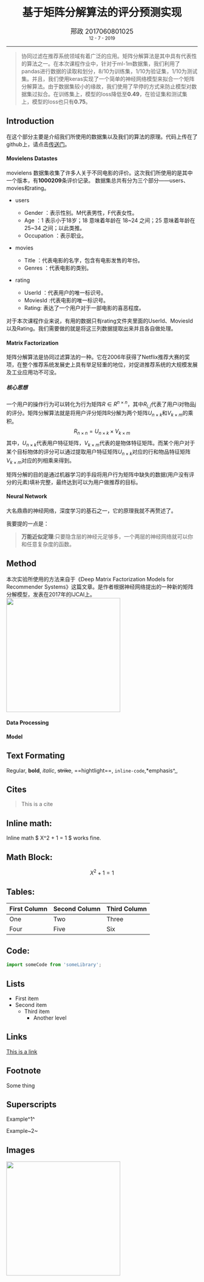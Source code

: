 <h1 style="text-align: center"> 基于矩阵分解算法的评分预测实现 </h1>
<div style="text-align: center"><big>邢政     2017060801025</big></div>
<div style="text-align: center"><small>12 - 7 - 2019</small></div>


___

>协同过滤在推荐系统领域有着广泛的应用。矩阵分解算法是其中具有代表性的算法之一。在本次课程作业中，针对于ml-1m数据集，我们利用了pandas进行数据的读取和划分，8/10为训练集，1/10为验证集，1/10为测试集。并且，我们使用keras实现了一个简单的神经网络模型来拟合一个矩阵分解算法。由于数据集较小的缘故，我们使用了早停的方式来防止模型对数据集过拟合。在训练集上，模型的loss降低至**0.49**，在验证集和测试集上，模型的loss也只有**0.75**。


## Introduction

 在这个部分主要是介绍我们所使用的数据集以及我们的算法的原理。代码上传在了github上，请点击[传送门](https://github.com/xz1220/HomeworkForInformationRetrieval)。

#### Movielens Datastes

movielens 数据集收集了许多人关于不同电影的评价。这次我们所使用的是其中一个版本，有**1000209**条评价记录。
数据集总共有分为三个部分——users、movies和rating。

- users
  - Gender ：表示性别。M代表男性，F代表女性。
  - Age ：1 表示小于18岁；18 意味着年龄在 18~24 之间；25 意味着年龄在 25~34 之间；以此类推。
  - Occupation ：表示职业。

- movies
  - Title ：代表电影的名字，包含有电影发售的年份。
  - Genres ：代表电影的类别。

- rating
  - UserId ：代表用户的唯一标识号。
  - MoviesId :代表电影的唯一标识号。
  - Rating: 表达了一个用户对于一部电影的喜恶程度。

对于本次课程作业来说，有用的数据只有rating文件夹里面的UserId、MoviesId以及Rating。我们需要做的就是将这三列数据提取出来并且各自做处理。

#### Matrix Factorization
矩阵分解算法是协同过滤算法的一种。它在2006年获得了Netflix推荐大赛的奖项，在整个推荐系统发展史上具有举足轻重的地位，对促进推荐系统的大规模发展及工业应用功不可没。
##### 核心思想
一个用户的操作行为可以转化为行为矩阵$R \in R^{n \times n}$，其中$R_{i,j}$代表了用户i对物品j的评分。矩阵分解算法就是将用户评分矩阵R分解为两个矩阵$U_{n \times k}$和$V_{k \times m}$的乘积。
$$
R_{n \times n} = U_{n \times k} \times V_{k \times m}
$$
其中，$U_{n \times k}$代表用户特征矩阵，$V_{k \times m}$代表的是物体特征矩阵。而某个用户对于某个目标物体的评分可以通过提取用户特征矩阵$U_{n \times k}$对应的行和物品特征矩阵$V_{k \times m}$对应的列相乘来得到。

矩阵分解的目的是通过机器学习的手段将用户行为矩阵中缺失的数据(用户没有评分的元素)填补完整，最终达到可以为用户做推荐的目标。

#### Neural Network
大名鼎鼎的神经网络，深度学习的基石之一，它的原理我就不再赘述了。

我要提的一点是：
>**万能近似定理**:只要隐含层的神经元足够多，一个两层的神经网络就可以你和任意复杂度的函数。


## Method
本次实验所使用的方法来自于《Deep Matrix Factorization Models for Recommender Systems》这篇文章。是作者根据神经网络提出的一种新的矩阵分解模型，发表在2017年的IJCAI上。
<img height="300px" src="https://github.com/xz1220/HomeworkForInformationRetrieval/blob/master/master/arch.jpg"/>

#### Data Processing

#### Model








## Text Formating

Regular, **bold**, *italic*, ~~strike~~, ==hightlight==, `inline-code`,*emphasis^,<!--comment-->,

## Cites

> This is a cite

## Inline math:

Inline math $ X^2 + 1 = 1 $ works fine.

## Math Block:

$$
X^2 + 1 = 1
$$

## Tables:

| First Column | Second Column | Third Column |
| ------------ | ------------- | ------------ |
| One          | Two           | Three        |
| Four         | Five          | Six          |

## Code:

```js
import someCode from 'someLibrary';
```



## Lists

- First item
- Second item
  - Third item
    - Another level

## Links

[This is a link](www.google.com)

## Footnote

Some thing 

## Superscripts

Example^1^

Example~2~

## Images

<img height="300px" src="https://image.freepik.com/vector-gratis/garabatos-ciencia_23-2147501583.jpg"/>

## 






